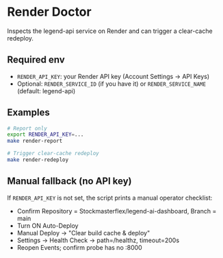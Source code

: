 # Render Doctor

Inspects the legend-api service on Render and can trigger a clear-cache redeploy.

## Required env

- `RENDER_API_KEY`: your Render API key (Account Settings → API Keys)
- Optional: `RENDER_SERVICE_ID` (if you have it) or `RENDER_SERVICE_NAME` (default: legend-api)

## Examples

```bash
# Report only
export RENDER_API_KEY=...
make render-report

# Trigger clear-cache redeploy
make render-redeploy
```

## Manual fallback (no API key)

If `RENDER_API_KEY` is not set, the script prints a manual operator checklist:
- Confirm Repository = Stockmasterflex/legend-ai-dashboard, Branch = main
- Turn ON Auto-Deploy
- Manual Deploy → "Clear build cache & deploy"
- Settings → Health Check → path=/healthz, timeout=200s
- Reopen Events; confirm probe has no :8000

